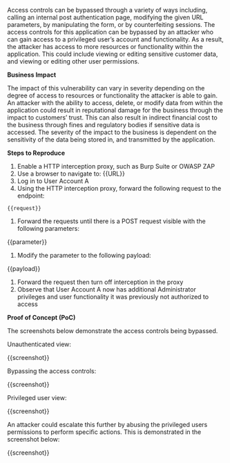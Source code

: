 Access controls can be bypassed through a variety of ways including, calling an internal post authentication page, modifying the given URL parameters, by manipulating the form, or by counterfeiting sessions. The access controls for this application can be bypassed by an attacker who can gain access to a privileged user’s account and functionality. As a result, the attacker has access to more resources or functionality within the application. This could include viewing or editing sensitive customer data, and viewing or editing other user permissions.

**Business Impact**

The impact of this vulnerability can vary in severity depending on the degree of access to resources or functionality the attacker is able to gain. An attacker with the ability to access, delete, or modify data from within the application could result in reputational damage for the business through the impact to customers’ trust. This can also result in indirect financial cost to the business through fines and regulatory bodies if sensitive data is accessed. The severity of the impact to the business is dependent on the sensitivity of the data being stored in, and transmitted by the application.

**Steps to Reproduce**

1. Enable a HTTP interception proxy, such as Burp Suite or OWASP ZAP
1. Use a browser to navigate to: {{URL}}
1. Log in to User Account A
1. Using the HTTP interception proxy, forward the following request to the endpoint:

```http
{{request}}
```

1. Forward the requests until there is a POST request visible with the following parameters:

{{parameter}}

1. Modify the parameter to the following payload:

{{payload}}

1. Forward the request then turn off interception in the proxy
1. Observe that User Account A now has additional Administrator privileges and user functionality it was previously not authorized to access

**Proof of Concept (PoC)**

The screenshots below demonstrate the access controls being bypassed.

Unauthenticated view:

{{screenshot}}

Bypassing the access controls:

{{screenshot}}

Privileged user view:

{{screenshot}}

An attacker could escalate this further by abusing the privileged users permissions to perform specific actions. This is demonstrated in the screenshot below:

{{screenshot}}
